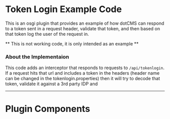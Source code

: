 # Token Login Example Code

This is an osgi plugin that provides an example of how dotCMS can respond to a token sent in a request header, validate that token, and then based on that token log the user of the request in.  

** This is not working code, it is only intended as an example **

### About the Implementaion
This code adds an interceptor that responds to requests to `/api/tokenlogin`.  If a request hits that url and includes a token in the headers (header name can be changed in the tokenlogin.properties) then it will try to decode that token, validate it against a 3rd party IDP and

---

# Plugin Components

